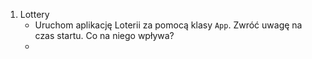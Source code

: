 1. Lottery
    * Uruchom aplikację Loterii za pomocą klasy `App`. Zwróć uwagę na czas startu. Co na niego wpływa?
    * 
